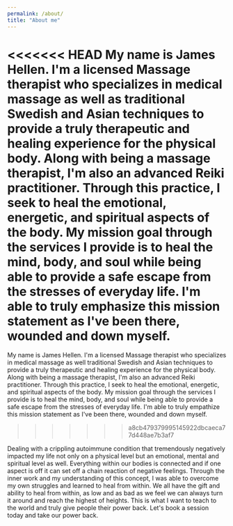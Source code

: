 ```yaml
---
permalink: /about/
title: "About me"
---
```


<<<<<<< HEAD
My name is James Hellen. I'm a licensed Massage therapist who specializes in medical massage as well as traditional Swedish and Asian techniques to provide a truly therapeutic and healing experience for the physical body. Along with being a massage therapist, I'm also an advanced Reiki practitioner. Through this practice, I seek to heal the emotional, energetic, and spiritual aspects of the body. My mission goal through the services I provide is to heal the mind, body, and soul while being able to provide a safe escape from the stresses of everyday life. I'm able to truly emphasize this mission statement as I've been there, wounded and down myself.
=======
My name is James Hellen. I'm a licensed Massage therapist who specializes in medical massage as well traditional Swedish and Asian techniques to provide a truly therapeutic and healing experience for the physical body. Along with being a massage therapist, I'm also an advanced Reiki practitioner. Through this practice, I seek to heal the emotional, energetic, and spiritual aspects of the body. My mission goal through the services I provide is to heal the mind, body, and soul while being able to provide a safe escape from the stresses of everyday life. I'm able to truly empathize this mission statement as I've been there, wounded and down myself.
>>>>>>> a8cb479379995145922dbcaeca77d448ae7b3af7

Dealing with a crippling autoimmune condition that tremendously negatively impacted my life not only on a physical level but an emotional, mental and spiritual level as well. Everything within our bodies is connected and if one aspect is off it can set off a chain reaction of negative feelings. Through the inner work and my understanding of this concept, I was able to overcome my own struggles and learned to heal from within. We all have the gift and ability to heal from within, as low and as bad as we feel we can always turn it around and reach the highest of heights. This is what I want to teach to the world and truly give people their power back. Let's book a session today and take our power back.
